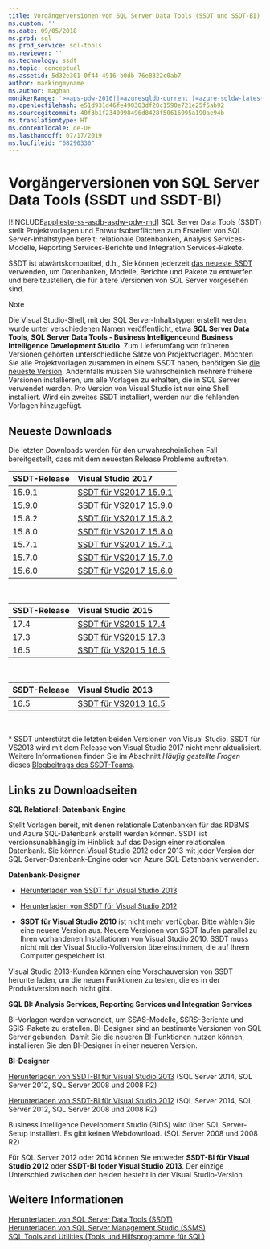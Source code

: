 ```yaml
---
title: Vorgängerversionen von SQL Server Data Tools (SSDT und SSDT-BI) | Microsoft-Dokumentation
ms.custom: ''
ms.date: 09/05/2018
ms.prod: sql
ms.prod_service: sql-tools
ms.reviewer: ''
ms.technology: ssdt
ms.topic: conceptual
ms.assetid: 5d32e301-0f44-4916-b0db-76e8322c0ab7
author: markingmyname
ms.author: maghan
monikerRange: '>=aps-pdw-2016||=azuresqldb-current||=azure-sqldw-latest||>=sql-server-2016||=sqlallproducts-allversions||=azuresqldb-mi-current'
ms.openlocfilehash: e51d931d46fe490303df20c1590e721e25f5ab92
ms.sourcegitcommit: 40f3b1f2340098496d8428f50616095a190ae94b
ms.translationtype: HT
ms.contentlocale: de-DE
ms.lasthandoff: 07/17/2019
ms.locfileid: "68290336"
---
```

# <a name="previous-releases-of-sql-server-data-tools-ssdt-and-ssdt-bi"></a>Vorgängerversionen von SQL Server Data Tools (SSDT und SSDT-BI)
[!INCLUDE[appliesto-ss-asdb-asdw-pdw-md](../includes/appliesto-ss-asdb-asdw-pdw-md.md)]
SQL Server Data Tools (SSDT) stellt Projektvorlagen und Entwurfsoberflächen zum Erstellen von SQL Server-Inhaltstypen bereit: relationale Datenbanken, Analysis Services-Modelle, Reporting Services-Berichte und Integration Services-Pakete.  
  
SSDT ist abwärtskompatibel, d.h., Sie können jederzeit [das neueste SSDT](download-sql-server-data-tools-ssdt.md) verwenden, um Datenbanken, Modelle, Berichte und Pakete zu entwerfen und bereitzustellen, die für ältere Versionen von SQL Server vorgesehen sind.  
  
> [!NOTE]  
> Die Visual Studio-Shell, mit der SQL Server-Inhaltstypen erstellt werden, wurde unter verschiedenen Namen veröffentlicht, etwa **SQL Server Data Tools**, **SQL Server Data Tools - Business Intelligence**und **Business Intelligence Development Studio**. Zum Lieferumfang von früheren Versionen gehörten unterschiedliche Sätze von Projektvorlagen. Möchten Sie alle Projektvorlagen zusammen in einem SSDT haben, benötigen Sie [die neueste Version](download-sql-server-data-tools-ssdt.md). Andernfalls müssen Sie wahrscheinlich mehrere frühere Versionen installieren, um alle Vorlagen zu erhalten, die in SQL Server verwendet werden.  Pro Version von Visual Studio ist nur eine Shell installiert. Wird ein zweites SSDT installiert, werden nur die fehlenden Vorlagen hinzugefügt.  

## <a name="recent-downloads"></a>Neueste Downloads

Die letzten Downloads werden für den unwahrscheinlichen Fall bereitgestellt, dass mit dem neuesten Release Probleme auftreten.

|SSDT-Release| Visual Studio 2017|
|:---|:---|
|15.9.1|[SSDT für VS2017 15.9.1](https://go.microsoft.com/fwlink/?linkid=2086373)|
|15.9.0|[SSDT für VS2017 15.9.0](https://go.microsoft.com/fwlink/?linkid=2052454)|
|15.8.2|[SSDT für VS2017 15.8.2](https://go.microsoft.com/fwlink/?linkid=2038031)|
|15.8.0|[SSDT für VS2017 15.8.0](https://go.microsoft.com/fwlink/?linkid=2014060)|
|15.7.1|[SSDT für VS2017 15.7.1](https://go.microsoft.com/fwlink/?LinkId=875613)|
|15.7.0|[SSDT für VS2017 15.7.0](https://go.microsoft.com/fwlink/?LinkId=874716)|
|15.6.0|[SSDT für VS2017 15.6.0](https://go.microsoft.com/fwlink/?LinkId=871368)|

<br>

|SSDT-Release| Visual Studio 2015|
|:---|:---|
|17.4|[SSDT für VS2015 17.4](https://go.microsoft.com/fwlink/?linkid=863440)|
|17.3|[SSDT für VS2015 17.3](https://go.microsoft.com/fwlink/?linkid=858660)|
|16.5|[SSDT für VS2015 16.5](https://go.microsoft.com/fwlink/?LinkID=832313)|  

<br>

|SSDT-Release| Visual Studio 2013|
|:---|:---|
|16.5|[SSDT für VS2013 16.5](https://go.microsoft.com/fwlink/?LinkID=832308)|  

<br>


\* SSDT unterstützt die letzten beiden Versionen von Visual Studio. SSDT für VS2013 wird mit dem Release von Visual Studio 2017 nicht mehr aktualisiert. Weitere Informationen finden Sie im Abschnitt *Häufig gestellte Fragen* dieses [Blogbeitrags des SSDT-Teams](https://blogs.msdn.microsoft.com/ssdt/2017/03/10/sql-server-data-tools-17-0-rc-and-ssdt-in-vs2017/).

  
## <a name="links-to-download-pages"></a>Links zu Downloadseiten 
**SQL Relational: Datenbank-Engine**  
  
Stellt Vorlagen bereit, mit denen relationale Datenbanken für das RDBMS und Azure SQL-Datenbank erstellt werden können. SSDT ist versionsunabhängig im Hinblick auf das Design einer relationalen Datenbank. Sie können Visual Studio 2012 oder 2013 mit jeder Version der SQL Server-Datenbank-Engine oder von Azure SQL-Datenbank verwenden.  
  
**Datenbank-Designer**  
  
-   [Herunterladen von SSDT für Visual Studio 2013](https://msdn.microsoft.com/dn864412)  
  
-   [Herunterladen von SSDT für Visual Studio 2012](https://msdn.microsoft.com/jj650015)  
  
-   **SSDT für Visual Studio 2010** ist nicht mehr verfügbar. Bitte wählen Sie eine neuere Version aus. Neuere Versionen von SSDT laufen parallel zu Ihren vorhandenen Installationen von Visual Studio 2010. SSDT muss nicht mit der Visual Studio-Vollversion übereinstimmen, die auf Ihrem Computer gespeichert ist.  
  
Visual Studio 2013-Kunden können eine Vorschauversion von SSDT herunterladen, um die neuen Funktionen zu testen, die es in der Produktversion noch nicht gibt.  
  
**SQL BI: Analysis Services, Reporting Services und Integration Services**  
  
BI-Vorlagen werden verwendet, um SSAS-Modelle, SSRS-Berichte und SSIS-Pakete zu erstellen. BI-Designer sind an bestimmte Versionen von SQL Server gebunden. Damit Sie die neueren BI-Funktionen nutzen können, installieren Sie den BI-Designer in einer neueren Version.  
  
**BI-Designer**  
  
[Herunterladen von SSDT-BI für Visual Studio 2013](https://www.microsoft.com/download/details.aspx?id=42313) (SQL Server 2014, SQL Server 2012, SQL Server 2008 und 2008 R2)  
  
[Herunterladen von SSDT-BI für Visual Studio 2012](https://www.microsoft.com/download/details.aspx?id=36843) (SQL Server 2014, SQL Server 2012, SQL Server 2008 und 2008 R2)  
  
Business Intelligence Development Studio (BIDS) wird über SQL Server-Setup installiert. Es gibt keinen Webdownload. (SQL Server 2008 und 2008 R2)  
  
Für SQL Server 2012 oder 2014 können Sie entweder **SSDT-BI für Visual Studio 2012** oder **SSDT-BI foder Visual Studio 2013**. Der einzige Unterschied zwischen den beiden besteht in der Visual Studio-Version.  
  
## <a name="see-also"></a>Weitere Informationen  
[Herunterladen von SQL Server Data Tools &#40;SSDT&#41;](../ssdt/download-sql-server-data-tools-ssdt.md)  
[Herunterladen von SQL Server Management Studio &#40;SSMS&#41;](../ssms/download-sql-server-management-studio-ssms.md)  
[SQL Tools and Utilities (Tools und Hilfsprogramme für SQL)](../tools/overview-sql-tools.md)
